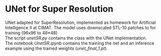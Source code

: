 # UNet for Super Resolution
UNet adapted for SuperResolution, implemented as homework for Artificial Intelligence II at CIMAT. The model uses downscaled STL-10 patches to for training (96x96 to 48*48) <br>
The script *unetSR.py* contains the class with the UNet implementation. <br>
The notebook *UnetSR.ipynb* contains the training the net and an inference example using the trained weights (*unet_final_1.pt*).
